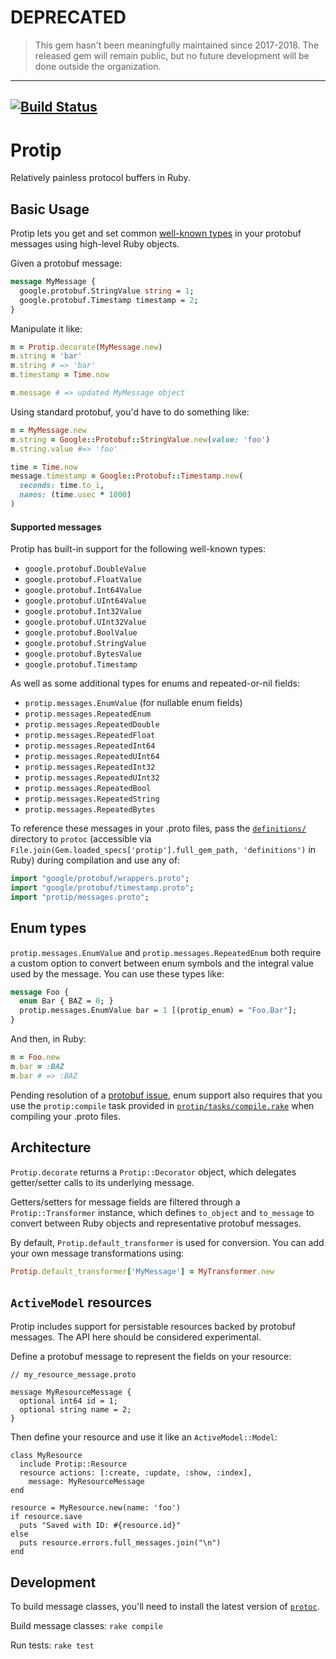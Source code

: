 # DEPRECATED

> This gem hasn't been meaningfully maintained since 2017-2018. The released gem will remain public, but no future development will be done outside the organization.

-------



[![Build Status](https://travis-ci.org/AngelList/protip.svg)](https://travis-ci.org/AngelList/protip)
-------

# Protip

Relatively painless protocol buffers in Ruby.

Basic Usage
-----------

Protip lets you get and set common
[well-known types](https://developers.google.com/protocol-buffers/docs/reference/google.protobuf)
in your protobuf messages using high-level Ruby objects.

Given a protobuf message:

```protobuf
message MyMessage {
  google.protobuf.StringValue string = 1;
  google.protobuf.Timestamp timestamp = 2;
}
```

Manipulate it like:

```ruby
m = Protip.decorate(MyMessage.new)
m.string = 'bar'
m.string # => 'bar'
m.timestamp = Time.now

m.message # => updated MyMessage object
```

Using standard protobuf, you'd have to do something like:

```ruby
m = MyMessage.new
m.string = Google::Protobuf::StringValue.new(value: 'foo')
m.string.value #=> 'foo'

time = Time.now
message.timestamp = Google::Protobuf::Timestamp.new(
  seconds: time.to_i,
  nanos: (time.usec * 1000)
)
```

#### Supported messages

Protip has built-in support for the following well-known types:

- `google.protobuf.DoubleValue`
- `google.protobuf.FloatValue`
- `google.protobuf.Int64Value`
- `google.protobuf.UInt64Value`
- `google.protobuf.Int32Value`
- `google.protobuf.UInt32Value`
- `google.protobuf.BoolValue`
- `google.protobuf.StringValue`
- `google.protobuf.BytesValue`
- `google.protobuf.Timestamp`

As well as some additional types for enums and repeated-or-nil fields:

- `protip.messages.EnumValue` (for nullable enum fields)
- `protip.messages.RepeatedEnum`
- `protip.messages.RepeatedDouble`
- `protip.messages.RepeatedFloat`
- `protip.messages.RepeatedInt64`
- `protip.messages.RepeatedUInt64`
- `protip.messages.RepeatedInt32`
- `protip.messages.RepeatedUInt32`
- `protip.messages.RepeatedBool`
- `protip.messages.RepeatedString`
- `protip.messages.RepeatedBytes`

To reference these messages in your .proto files, pass the
[`definitions/`](definitions/) directory to `protoc` (accessible via
`File.join(Gem.loaded_specs['protip'].full_gem_path, 'definitions')`
in Ruby) during compilation and use any of:

```protobuf
import "google/protobuf/wrappers.proto";
import "google/protobuf/timestamp.proto";
import "protip/messages.proto";
```

Enum types
----------

`protip.messages.EnumValue` and `protip.messages.RepeatedEnum` both
require a custom option to convert between enum symbols and the
integral value used by the message.  You can use these types like:

```protobuf
message Foo {
  enum Bar { BAZ = 0; }
  protip.messages.EnumValue bar = 1 [(protip_enum) = "Foo.Bar"];
}
```

And then, in Ruby:

```ruby
m = Foo.new
m.bar = :BAZ
m.bar # => :BAZ
```

Pending resolution of a
[protobuf issue](https://github.com/google/protobuf/issues/1198), enum
support also requires that you use the `protip:compile` task provided
in [`protip/tasks/compile.rake`](lib/protip/tasks/compile.rake) when
compiling your .proto files.

Architecture
------------

`Protip.decorate` returns a `Protip::Decorator` object, which
delegates getter/setter calls to its underlying message.

Getters/setters for message fields are filtered through a
`Protip::Transformer` instance, which defines `to_object` and
`to_message` to convert between Ruby objects and representative
protobuf messages.

By default, `Protip.default_transformer` is used for conversion. You
can add your own message transformations using:

```ruby
Protip.default_transformer['MyMessage'] = MyTransformer.new
```

`ActiveModel` resources
-----------------------

Protip includes support for persistable resources backed by protobuf
messages. The API here should be considered experimental.

Define a protobuf message to represent the fields on your resource:

```
// my_resource_message.proto

message MyResourceMessage {
  optional int64 id = 1;
  optional string name = 2;
}
```

Then define your resource and use it like an `ActiveModel::Model`:

```
class MyResource
  include Protip::Resource
  resource actions: [:create, :update, :show, :index],
    message: MyResourceMessage
end

resource = MyResource.new(name: 'foo')
if resource.save
  puts "Saved with ID: #{resource.id}"
else
  puts resource.errors.full_messages.join("\n")
end
```

Development
-----------

To build message classes, you'll need to install the latest version of
[`protoc`](https://github.com/google/protobuf).

Build message classes: `rake compile`

Run tests: `rake test`

